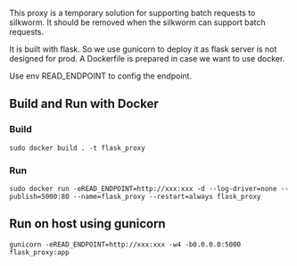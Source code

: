 This proxy is a temporary solution for supporting batch requests to silkworm. It should be removed when the silkworm can support batch requests.

It is built with flask. So we use gunicorn to deploy it as flask server is not designed for prod. A Dockerfile is prepared in case we want to use docker.

Use env READ_ENDPOINT to config the endpoint.

## Build and Run with Docker
### Build
``` 
sudo docker build . -t flask_proxy
```
### Run


```
sudo docker run -eREAD_ENDPOINT=http://xxx:xxx -d --log-driver=none --publish=5000:80 --name=flask_proxy --restart=always flask_proxy
```

## Run on host using gunicorn
```
gunicorn -eREAD_ENDPOINT=http://xxx:xxx -w4 -b0.0.0.0:5000 flask_proxy:app
```

